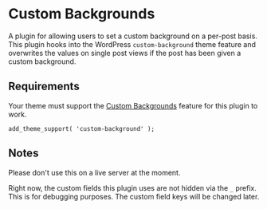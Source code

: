 # Custom Backgrounds

A plugin for allowing users to set a custom background on a per-post basis.  This plugin hooks into the WordPress `custom-background` theme feature and overwrites the values on single post views if the post has been given a custom background.

## Requirements

Your theme must support the [Custom Backgrounds](http://codex.wordpress.org/Custom_Backgrounds) feature for this plugin to work.

	add_theme_support( 'custom-background' );

## Notes

Please don't use this on a live server at the moment.  

Right now, the custom fields this plugin uses are not hidden via the `_` prefix.  This is for debugging purposes.  The custom field keys will be changed later.
